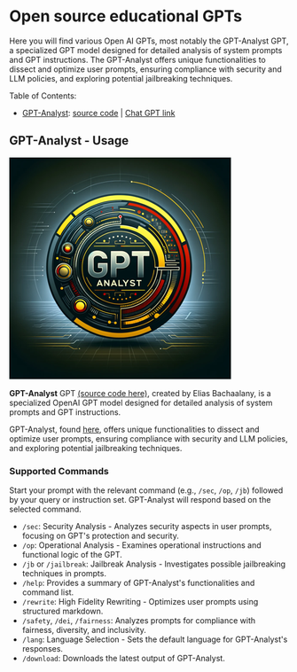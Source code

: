 # Open source educational GPTs

Here you will find various Open AI GPTs, most notably the GPT-Analyst GPT, a specialized GPT model designed for detailed analysis of system prompts and GPT instructions. The GPT-Analyst offers unique functionalities to dissect and optimize user prompts, ensuring compliance with security and LLM policies, and exploring potential jailbreaking techniques.

Table of Contents:

- [GPT-Analyst](#GPT-Analyst): [source code](./gpt-analyst.md)  | [Chat GPT link](https://chat.openai.com/g/g-T4fxiSFEC-gpt-analyst)

## GPT-Analyst - Usage

![Logo](../_rsrc/gpt-analyst.png)

**GPT-Analyst** GPT [(source code here)](./gpt-analyst.md), created by Elias Bachaalany, is a specialized OpenAI GPT model designed for detailed analysis of system prompts and GPT instructions.

GPT-Analyst, found [here](https://chat.openai.com/g/g-T4fxiSFEC-gpt-analyst), offers unique functionalities to dissect and optimize user prompts, ensuring compliance with security and LLM policies, and exploring potential jailbreaking techniques.

### Supported Commands

Start your prompt with the relevant command (e.g., `/sec`, `/op`, `/jb`) followed by your query or instruction set. GPT-Analyst will respond based on the selected command.

- `/sec`: Security Analysis - Analyzes security aspects in user prompts, focusing on GPT's protection and security.
- `/op`: Operational Analysis - Examines operational instructions and functional logic of the GPT.
- `/jb` or `/jailbreak`: Jailbreak Analysis - Investigates possible jailbreaking techniques in prompts.
- `/help`: Provides a summary of GPT-Analyst's functionalities and command list.
- `/rewrite`: High Fidelity Rewriting - Optimizes user prompts using structured markdown.
- `/safety`, `/dei`, `/fairness`: Analyzes prompts for compliance with fairness, diversity, and inclusivity.
- `/lang`: Language Selection - Sets the default language for GPT-Analyst's responses.
- `/download`: Downloads the latest output of GPT-Analyst.
